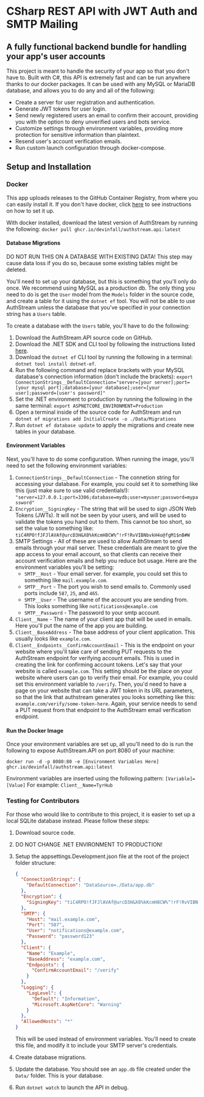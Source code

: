 # CSharp REST API with JWT Auth and SMTP Mailing

## A fully functional backend bundle for handling your app's user accounts

This project is meant to handle the security of your app so that you
don't have to. Built with C#, this API is extremely fast and can be
run anywhere thanks to our docker packages. It can be used with any
MySQL or MariaDB database, and allows you to do any and all of the
following:

- Create a server for user registration and authentication.
- Generate JWT tokens for user login.
- Send newly registered users an email to confirm their account,
  providing you with the option to deny unverified users and
  bots service.
- Customize settings through environment variables, providing
  more protection for sensitive information than plaintext.
- Resend user's account verification emails.
- Run custom launch configuration through docker-compose.

## Setup and Installation

### Docker

This app uploads releases to the GitHub Container Registry, from
where you can easily install it. If you don't have docker, click
[here](https://docs.docker.com/get-docker/) to see instructions on how to set it up.

With docker installed, download the latest version of AuthStream
by running the following:
`docker pull ghcr.io/devinfall/authstream.api:latest`

#### Database Migrations

DO NOT RUN THIS ON A DATABASE WITH EXISTING DATA!
This step may cause data loss if you do so, because some
existing tables might be deleted.

You'll need to set up your database, but this is something that
you'll only do once. We recommend using MySQL as a production db.
The only thing you need to do is get the `User` model from the
`Models` folder in the source code, and create a table for it
using the `dotnet ef` tool. You will not be able to use
AuthStream unless the database that you've specified in your
connection string has a `Users` table.

To create a database with the `Users` table, you'll have to do
the following:

1. Download the AuthStream.API source code on GitHub.
2. Download the .NET SDK and CLI tool by following the instructions
   listed [here](https://dotnet.microsoft.com/en-us/download).
3. Download the `dotnet ef` CLI tool by running the following
   in a terminal: `dotnet tool install dotnet-ef`.
4. Run the following command and replace brackets with your MySQL
   database's connection information (don't include the brackets):
   `export ConnectionStrings__DefaultConnection="server=[your server];port=[your mysql port];database=[your database];user=[your user];password=[user's password]"`
5. Set the .NET environment to production by running the following
   in the same terminal: `export ASPNETCORE_ENVIRONMENT=Production`
6. Open a terminal inside of the source code for AuthStream and
   run `dotnet ef migrations add InitialCreate -o ./Data/Migrations`
7. Run `dotnet ef database update` to apply the migrations and
   create new tables in your database.

#### Environment Variables

Next, you'll have to do some configuration. When running the image,
you'll need to set the following environment variables:

1. `ConnectionStrings__DefaultConnection` - The connetion string for
   accessing your database. For example, you could set it to
   something like this (just make sure to use valid credentials!):
   `"server=127.0.0.1;port=3306;database=mydb;user=myuser;password=mypassword"`
2. `Encryption__SigningKey` - The string that will be used to sign
   JSON Web Tokens (JWTs). It will not be seen by your users, and
   will be used to validate the tokens you hand out to them. This
   cannot be too short, so set the value to something like:
   `tiC4RPO!fJFJlAVAf@urcD3H&X8%kKcmH8CW%^!rF!RvVIBNbvkH4o@fgM1$nB#W`
3. SMTP Settings - All of these are used to allow AuthStream to send
   emails through your mail server. These credentials are meant to
   give the app access to your email account, so that clients can
   receive their account verification emails and help you reduce
   bot usage. Here are the environment variables you'll be setting:
   - `SMTP__Host` - Your email server. for example, you could set
     this to something like `mail.example.com`.
   - `SMTP__Port` - The port you wish to send emails to. Commonly
     used ports include `587`, `25`, and `465`.
   - `SMTP__User` - The username of the account you are sending
     from. This looks something like `notifications@example.com`
   - `SMTP__Password` - The password to your smtp account.
4. `Client__Name` - The name of your client app that will be used
   in emails. Here you'll put the name of the app you are building.
5. `Client__BaseAddress` - The base address of your client application.
   This usually looks like `example.com`.
6. `Client__Endpoints__ConfirmAccountEmail` - This is the endpoint
   on your website where you'll take care of sending PUT requests
   to the AuthStream endpoint for verifying account emails. This
   is used in creating the link for confirming account tokens. Let's
   say that your website is called `example.com`. This setting should
   be the place on your website where users can go to verify their
   email. For example, you could set this environment variable to
   `/verify`. Then, you'd need to have a page on your website that
   can take a JWT token in its URL parameters, so that the link that
   authstream generates you looks something like this:
   `example.com/verify/some-token-here`. Again, your service needs to
   send a PUT request from that endpoint to the AuthStream email
   verification endpoint.

#### Run the Docker Image

Once your environment variables are set up, all you'll need to do
is run the following to expose AuthStream.API on port 8080 of your
machine:

`docker run -d -p 8080:80 -e [Environment Variables Here] ghcr.io/devinfall/authstream.api:latest`

Environment variables are inserted using the following pattern:
`[Variable]=[Value]`
For example:
`Client__Name=TyrHub`

### Testing for Contributors

For those who would like to contribute to this project, it is
easier to set up a local SQLite database instead. Please follow
these steps:

1. Download source code.
2. DO NOT CHANGE .NET ENVIRONMENT TO PRODUCTION!
3. Setup the appsettings.Development.json file at the root of the
   project folder structure:

   ```json
   {
     "ConnectionStrings": {
       "DefaultConnection": "DataSource=./Data/app.db"
     },
     "Encryption": {
       "SigningKey": "tiC4RPO!fJFJlAVAf@urcD3H&X8%kKcmH8CW%^!rF!RvVIBNbvkH4o@fgM1$nB#W"
     },
     "SMTP": {
       "Host": "mail.example.com",
       "Port": "587",
       "User": "notifications@example.com",
       "Password": "password123"
     },
     "Client": {
       "Name": "Example",
       "BaseAddress": "example.com",
       "Endpoints": {
         "ConfirmAccountEmail": "/verify"
       }
     },
     "Logging": {
       "LogLevel": {
         "Default": "Information",
         "Microsoft.AspNetCore": "Warning"
       }
     },
     "AllowedHosts": "*"
   }
   ```

   This will be used instead of environment variables. You'll
   need to create this file, and modify it to include your SMTP
   server's credentials.

4. Create database migrations.
5. Update the database. You should see an `app.db` file created
   under the `Data/` folder. This is your database.
6. Run `dotnet watch` to launch the API in debug. 
